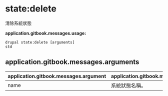 # state:delete
清除系統狀態

**application.gitbook.messages.usage:**
```
drupal state:delete [arguments]
std
```

## application.gitbook.messages.arguments
application.gitbook.messages.argument | application.gitbook.messages.details
---------|-------------
name | 系統狀態名稱。
